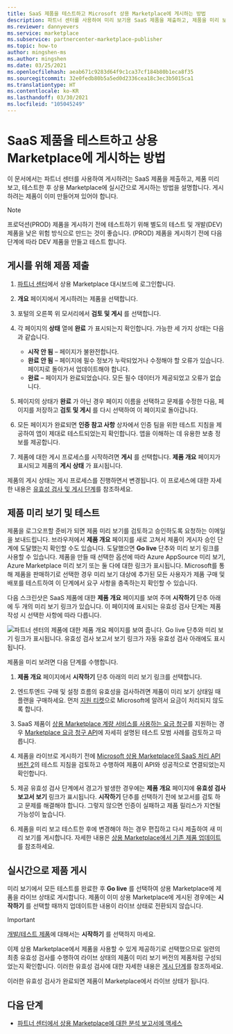 ```yaml
---
title: SaaS 제품을 테스트하고 Microsoft 상용 Marketplace에 게시하는 방법
description: 파트너 센터를 사용하여 미리 보기용 SaaS 제품을 제출하고, 제품을 미리 보고, 테스트한 다음, Microsoft 상용 Marketplace에 게시합니다.
ms.reviewer: dannyevers
ms.service: marketplace
ms.subservice: partnercenter-marketplace-publisher
ms.topic: how-to
author: mingshen-ms
ms.author: mingshen
ms.date: 03/25/2021
ms.openlocfilehash: aeab671c9283d64f9c1ca37cf184b80b1eca8f35
ms.sourcegitcommit: 32e0fedb80b5a5ed0d2336cea18c3ec3b5015ca1
ms.translationtype: HT
ms.contentlocale: ko-KR
ms.lasthandoff: 03/30/2021
ms.locfileid: "105045249"
---
```

# <a name="how-to-test-and-publish-a-saas-offer-to-the-commercial-marketplace"></a>SaaS 제품을 테스트하고 상용 Marketplace에 게시하는 방법

이 문서에서는 파트너 센터를 사용하여 게시하려는 SaaS 제품을 제출하고, 제품 미리 보고, 테스트한 후 상용 Marketplace에 실시간으로 게시하는 방법을 설명합니다. 게시하려는 제품이 이미 만들어져 있어야 합니다.

> [!NOTE]
> 프로덕션(PROD) 제품을 게시하기 전에 테스트하기 위해 별도의 테스트 및 개발(DEV) 제품을 낮은 위험 방식으로 만드는 것이 좋습니다. (PROD) 제품을 게시하기 전에 다음 단계에 따라 DEV 제품을 만들고 테스트 합니다.

## <a name="submit-your-offer-for-publishing"></a>게시를 위해 제품 제출

1. [파트너 센터](https://partner.microsoft.com/dashboard/commercial-marketplace/overview)에서 상용 Marketplace 대시보드에 로그인합니다.
1. **개요** 페이지에서 게시하려는 제품을 선택합니다.
1. 포털의 오른쪽 위 모서리에서 **검토 및 게시** 를 선택합니다.
2. 각 페이지의 **상태** 열에 **완료** 가 표시되는지 확인합니다. 가능한 세 가지 상태는 다음과 같습니다.

   - **시작 안 됨** – 페이지가 불완전합니다.
   - **완료 안 됨** – 페이지에 필수 정보가 누락되었거나 수정해야 할 오류가 있습니다. 페이지로 돌아가서 업데이트해야 합니다.
   - **완료** – 페이지가 완료되었습니다. 모든 필수 데이터가 제공되었고 오류가 없습니다.

1. 페이지의 상태가 **완료** 가 아닌 경우 페이지 이름을 선택하고 문제를 수정한 다음, 페이지를 저장하고 **검토 및 게시** 를 다시 선택하여 이 페이지로 돌아갑니다.
1. 모든 페이지가 완료되면 **인증 참고 사항** 상자에서 인증 팀을 위한 테스트 지침을 제공하여 앱이 제대로 테스트되었는지 확인합니다. 앱을 이해하는 데 유용한 보충 정보를 제공합니다.
1. 제품에 대한 게시 프로세스를 시작하려면 **게시** 를 선택합니다. **제품 개요** 페이지가 표시되고 제품의 **게시 상태** 가 표시됩니다.

제품의 게시 상태는 게시 프로세스를 진행하면서 변경됩니다. 이 프로세스에 대한 자세한 내용은 [유효성 검사 및 게시 단계](review-publish-offer.md#validation-and-publishing-steps)를 참조하세요.

## <a name="preview-and-test-your-offer"></a>제품 미리 보기 및 테스트

제품을 로그오프할 준비가 되면 제품 미리 보기를 검토하고 승인하도록 요청하는 이메일을 보내드립니다. 브라우저에서 **제품 개요** 페이지를 새로 고쳐서 제품이 게시자 승인 단계에 도달했는지 확인할 수도 있습니다. 도달했으면 **Go live** 단추와 미리 보기 링크를 사용할 수 있습니다. 제품을 만들 때 선택한 옵션에 따라 Azure AppSource 미리 보기, Azure Marketplace 미리 보기 또는 둘 다에 대한 링크가 표시됩니다. Microsoft를 통해 제품을 판매하기로 선택한 경우 미리 보기 대상에 추가된 모든 사용자가 제품 구매 및 배포를 테스트하여 이 단계에서 요구 사항을 충족하는지 확인할 수 있습니다.

다음 스크린샷은 SaaS 제품에 대한 **제품 개요** 페이지를 보여 주며 **시작하기** 단추 아래에 두 개의 미리 보기 링크가 있습니다. 이 페이지에 표시되는 유효성 검사 단계는 제품 작성 시 선택한 사항에 따라 다릅니다.

![파트너 센터의 제품에 대한 제품 개요 페이지를 보여 줍니다. Go live 단추와 미리 보기 링크가 표시됩니다. 유효성 검사 보고서 보기 링크가 자동 유효성 검사 아래에도 표시됩니다.](./media/review-publish-offer/publish-status-saas.png)

제품을 미리 보려면 다음 단계를 수행합니다.

1. **제품 개요** 페이지에서 **시작하기** 단추 아래의 미리 보기 링크를 선택합니다.

1. 엔드투엔드 구매 및 설정 흐름의 유효성을 검사하려면 제품이 미리 보기 상태일 때 플랜을 구매하세요. 먼저 [지원 티켓](https://aka.ms/marketplacesupport)으로 Microsoft에 알려서 요금이 처리되지 않도록 합니다.

1. SaaS 제품이 [상용 Marketplace 계량 서비스를 사용하는 요금 청구](./partner-center-portal/saas-metered-billing.md)를 지원하는 경우 [Marketplace 요금 청구 API](./partner-center-portal/marketplace-metering-service-apis.md#development-and-testing-best-practices)에 자세히 설명된 테스트 모범 사례를 검토하고 따릅니다.

1. 제품을 라이브로 게시하기 전에 [Microsoft 상용 Marketplace의 SaaS 처리 API 버전 2](./partner-center-portal/pc-saas-fulfillment-api-v2.md#development-and-testing)의 테스트 지침을 검토하고 수행하여 제품이 API와 성공적으로 연결되었는지 확인합니다.

1. 제공 유효성 검사 단계에서 경고가 발생한 경우에는 **제품 개요** 페이지에 **유효성 검사 보고서 보기** 링크가 표시됩니다. **시작하기** 단추를 선택하기 전에 보고서를 검토 하 고 문제를 해결해야 합니다. 그렇지 않으면 인증이 실패하고 제품 릴리스가 지연될 가능성이 높습니다.

1. 제품을 미리 보고 테스트한 후에 변경해야 하는 경우 편집하고 다시 제출하여 새 미리 보기를 게시합니다. 자세한 내용은 [상용 Marketplace에서 기존 제품 업데이트](./partner-center-portal/update-existing-offer.md)를 참조하세요.

## <a name="publish-your-offer-live"></a>실시간으로 제품 게시

미리 보기에서 모든 테스트를 완료한 후 **Go live** 를 선택하여 상용 Marketplace에 제품을 라이브 상태로 게시합니다. 제품이 이미 상용 Marketplace에 게시된 경우에는 **시작하기** 를 선택할 때까지 업데이트한 내용이 라이브 상태로 전환되지 않습니다.

> [!IMPORTANT]
> [개발/테스트 제품](create-saas-dev-test-offer.md)에 대해서는 **시작하기** 를 선택하지 마세요.

이제 상용 Marketplace에서 제품을 사용할 수 있게 제공하기로 선택했으므로 일련의 최종 유효성 검사를 수행하여 라이브 상태의 제품이 미리 보기 버전의 제품처럼 구성되었는지 확인합니다. 이러한 유효성 검사에 대한 자세한 내용은 [게시 단계](review-publish-offer.md#publish-phase)를 참조하세요.

이러한 유효성 검사가 완료되면 제품이 Marketplace에서 라이브 상태가 됩니다.

## <a name="next-steps"></a>다음 단계

- [파트너 센터에서 상용 Marketplace에 대한 분석 보고서에 액세스](./partner-center-portal/analytics.md)
